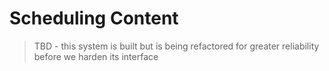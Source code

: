# Scheduling Content

> TBD - this system is built but is being refactored for greater reliability before we harden its interface



